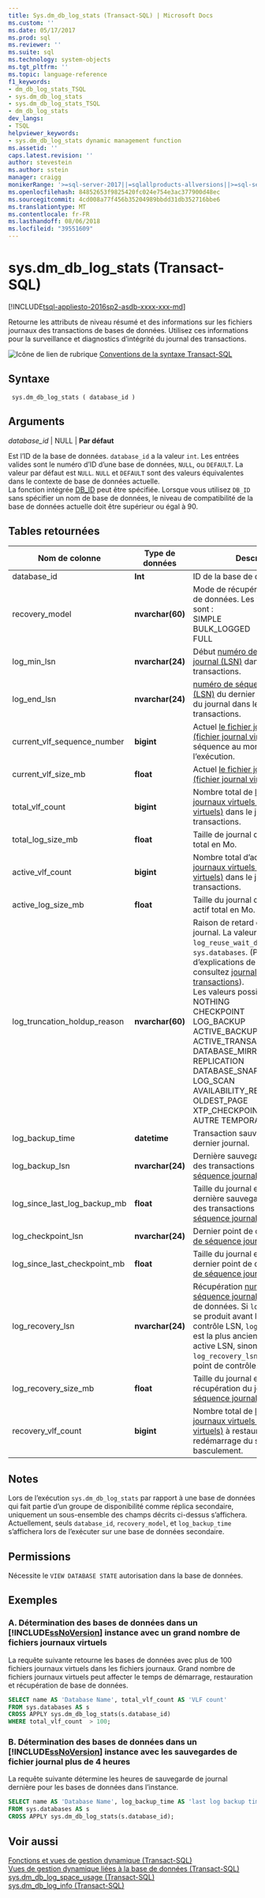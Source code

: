 ```yaml
---
title: Sys.dm_db_log_stats (Transact-SQL) | Microsoft Docs
ms.custom: ''
ms.date: 05/17/2017
ms.prod: sql
ms.reviewer: ''
ms.suite: sql
ms.technology: system-objects
ms.tgt_pltfrm: ''
ms.topic: language-reference
f1_keywords:
- dm_db_log_stats_TSQL
- sys.dm_db_log_stats
- sys.dm_db_log_stats_TSQL
- dm_db_log_stats
dev_langs:
- TSQL
helpviewer_keywords:
- sys.dm_db_log_stats dynamic management function
ms.assetid: ''
caps.latest.revision: ''
author: stevestein
ms.author: sstein
manager: craigg
monikerRange: '>=sql-server-2017||=sqlallproducts-allversions||>=sql-server-linux-2017'
ms.openlocfilehash: 84852653f9825420fc024e754e3ac377900d48ec
ms.sourcegitcommit: 4cd008a77f456b35204989bbdd31db352716bbe6
ms.translationtype: MT
ms.contentlocale: fr-FR
ms.lasthandoff: 08/06/2018
ms.locfileid: "39551609"
---
```

# <a name="sysdmdblogstats-transact-sql"></a>sys.dm_db_log_stats (Transact-SQL)   
[!INCLUDE[tsql-appliesto-2016sp2-asdb-xxxx-xxx-md](../../includes/tsql-appliesto-2016sp2-asdb-xxxx-xxx-md.md)]

Retourne les attributs de niveau résumé et des informations sur les fichiers journaux des transactions de bases de données. Utilisez ces informations pour la surveillance et diagnostics d’intégrité du journal des transactions.   
  
 ![Icône de lien de rubrique](../../database-engine/configure-windows/media/topic-link.gif "Icône lien de rubrique") [Conventions de la syntaxe Transact-SQL](../../t-sql/language-elements/transact-sql-syntax-conventions-transact-sql.md)  
  
## <a name="syntax"></a>Syntaxe  
  
```  
 sys.dm_db_log_stats ( database_id )
```  
  
## <a name="arguments"></a>Arguments  

*database_id* | NULL | **Par défaut**

Est l’ID de la base de données. `database_id` a la valeur `int`. Les entrées valides sont le numéro d’ID d’une base de données, `NULL`, ou `DEFAULT`. La valeur par défaut est `NULL`. `NULL` et `DEFAULT` sont des valeurs équivalentes dans le contexte de base de données actuelle.  
La fonction intégrée [DB_ID](../../t-sql/functions/db-id-transact-sql.md) peut être spécifiée. Lorsque vous utilisez `DB_ID` sans spécifier un nom de base de données, le niveau de compatibilité de la base de données actuelle doit être supérieur ou égal à 90.

  
## <a name="tables-returned"></a>Tables retournées  
  
|Nom de colonne|Type de données|Description|  
|-----------------|---------------|-----------------|  
|database_id    |**Int**    |ID de la base de données |  
|recovery_model |**nvarchar(60)**   |   Mode de récupération de la base de données. Les valeurs possibles sont : <br /> SIMPLE<br /> BULK_LOGGED <br /> FULL |  
|log_min_lsn    |**nvarchar(24)**   |   Début [numéro de séquence journal (LSN)](../../relational-databases/sql-server-transaction-log-architecture-and-management-guide.md#Logical_Arch) dans le journal des transactions.|  
|log_end_lsn    |**nvarchar(24)**   |   [numéro de séquence journal (LSN)](../../relational-databases/sql-server-transaction-log-architecture-and-management-guide.md#Logical_Arch) du dernier enregistrement du journal dans le journal des transactions.|  
|current_vlf_sequence_number    |**bigint** |   Actuel [le fichier journal virtuel (fichier journal virtuel)](../../relational-databases/sql-server-transaction-log-architecture-and-management-guide.md#physical_arch) numéro de séquence au moment de l’exécution.|  
|current_vlf_size_mb    |**float**  |   Actuel [le fichier journal virtuel (fichier journal virtuel)](../../relational-databases/sql-server-transaction-log-architecture-and-management-guide.md#physical_arch) taille en Mo.|   
|total_vlf_count    |**bigint** |   Nombre total de [les fichiers journaux virtuels (fichiers journaux virtuels)](../../relational-databases/sql-server-transaction-log-architecture-and-management-guide.md#physical_arch) dans le journal des transactions. |  
|total_log_size_mb  |**float**  |   Taille de journal des transactions total en Mo. |  
|active_vlf_count   |**bigint** |   Nombre total d’actif [les fichiers journaux virtuels (fichiers journaux virtuels)](../../relational-databases/sql-server-transaction-log-architecture-and-management-guide.md#physical_arch) dans le journal des transactions.|  
|active_log_size_mb |**float**  |   Taille du journal des transactions actif total en Mo.|  
|log_truncation_holdup_reason   |**nvarchar(60)**   |   Raison de retard de troncation de journal. La valeur est identique au `log_reuse_wait_desc` colonne de `sys.databases`.  (Pour plus d’explications de ces valeurs, consultez [journal des transactions](../../relational-databases/logs/the-transaction-log-sql-server.md)). <br />Les valeurs possibles sont : <br />NOTHING<br />CHECKPOINT<br />LOG_BACKUP<br />ACTIVE_BACKUP_OR_RESTORE<br />ACTIVE_TRANSACTION<br />DATABASE_MIRRORING<br />REPLICATION<br />DATABASE_SNAPSHOT_CREATION<br />LOG_SCAN<br />AVAILABILITY_REPLICA<br />OLDEST_PAGE<br />XTP_CHECKPOINT<br />AUTRE TEMPORAIRE |  
|log_backup_time    |**datetime**   |   Transaction sauvegarde heure du dernier journal.|   
|log_backup_lsn |**nvarchar(24)**   |   Dernière sauvegarde du journal des transactions [numéro de séquence journal (LSN)](../../relational-databases/sql-server-transaction-log-architecture-and-management-guide.md#Logical_Arch).|   
|log_since_last_log_backup_mb   |**float**  |   Taille du journal en Mo depuis la dernière sauvegarde du journal des transactions [numéro de séquence journal (LSN)](../../relational-databases/sql-server-transaction-log-architecture-and-management-guide.md#Logical_Arch).|  
|log_checkpoint_lsn |**nvarchar(24)**   |   Dernier point de contrôle [numéro de séquence journal (LSN)](../../relational-databases/sql-server-transaction-log-architecture-and-management-guide.md#Logical_Arch).|  
|log_since_last_checkpoint_mb   |**float**  |   Taille du journal en Mo depuis le dernier point de contrôle [numéro de séquence journal (LSN)](../../relational-databases/sql-server-transaction-log-architecture-and-management-guide.md#Logical_Arch).|  
|log_recovery_lsn   |**nvarchar(24)**   |   Récupération [numéro de séquence journal (LSN)](../../relational-databases/sql-server-transaction-log-architecture-and-management-guide.md#Logical_Arch) de la base de données. Si `log_recovery_lsn` se produit avant le point de contrôle LSN, `log_recovery_lsn` est la plus ancienne transaction active LSN, sinon `log_recovery_lsn` est le LSN de point de contrôle.|  
|log_recovery_size_mb   |**float**  |   Taille du journal en Mo depuis la récupération du journal [numéro de séquence journal (LSN)](../../relational-databases/sql-server-transaction-log-architecture-and-management-guide.md#Logical_Arch).|  
|recovery_vlf_count |**bigint** |   Nombre total de [les fichiers journaux virtuels (fichiers journaux virtuels)](../../relational-databases/sql-server-transaction-log-architecture-and-management-guide.md#physical_arch) à restaurer, s’il y avait le redémarrage du serveur ou de basculement. |  


## <a name="remarks"></a>Notes
Lors de l’exécution `sys.dm_db_log_stats` par rapport à une base de données qui fait partie d’un groupe de disponibilité comme réplica secondaire, uniquement un sous-ensemble des champs décrits ci-dessus s’affichera.  Actuellement, seuls `database_id`, `recovery_model`, et `log_backup_time` s’affichera lors de l’exécuter sur une base de données secondaire.   

## <a name="permissions"></a>Permissions  
Nécessite le `VIEW DATABASE STATE` autorisation dans la base de données.   
  
## <a name="examples"></a>Exemples  

### <a name="a-determining-databases-in-a-includessnoversionincludesssnoversion-mdmd-instance-with-high-number-of-vlfs"></a>A. Détermination des bases de données dans un [!INCLUDE[ssNoVersion](../../includes/ssnoversion-md.md)] instance avec un grand nombre de fichiers journaux virtuels   
La requête suivante retourne les bases de données avec plus de 100 fichiers journaux virtuels dans les fichiers journaux. Grand nombre de fichiers journaux virtuels peut affecter le temps de démarrage, restauration et récupération de base de données.

```sql  
SELECT name AS 'Database Name', total_vlf_count AS 'VLF count' 
FROM sys.databases AS s
CROSS APPLY sys.dm_db_log_stats(s.database_id) 
WHERE total_vlf_count  > 100;
```   

### <a name="b-determining-databases-in-a-includessnoversionincludesssnoversion-mdmd-instance-with-transaction-log-backups-older-than-4-hours"></a>B. Détermination des bases de données dans un [!INCLUDE[ssNoVersion](../../includes/ssnoversion-md.md)] instance avec les sauvegardes de fichier journal plus de 4 heures   
La requête suivante détermine les heures de sauvegarde de journal dernière pour les bases de données dans l’instance.

```sql  
SELECT name AS 'Database Name', log_backup_time AS 'last log backup time' 
FROM sys.databases AS s
CROSS APPLY sys.dm_db_log_stats(s.database_id); 
```

## <a name="see-also"></a>Voir aussi  
[Fonctions et vues de gestion dynamique &#40;Transact-SQL&#41;](../../relational-databases/system-dynamic-management-views/system-dynamic-management-views.md)   
[Vues de gestion dynamique liées à la base de données &#40;Transact-SQL&#41;](../../relational-databases/system-dynamic-management-views/database-related-dynamic-management-views-transact-sql.md)   
[sys.dm_db_log_space_usage &#40;Transact-SQL&#41;](../../relational-databases/system-dynamic-management-views/sys-dm-db-log-space-usage-transact-sql.md)   
[sys.dm_db_log_info &#40;Transact-SQL&#41;](../../relational-databases/system-dynamic-management-views/sys-dm-db-log-info-transact-sql.md)    
  
